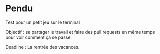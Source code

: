 # Pendu
Test pour un petit jeu sur le terminal

Objectif : se partager le travail et faire des pull requests en même temps pour voir comment ça se passe.

Deadline : La rentrée des vacances.
